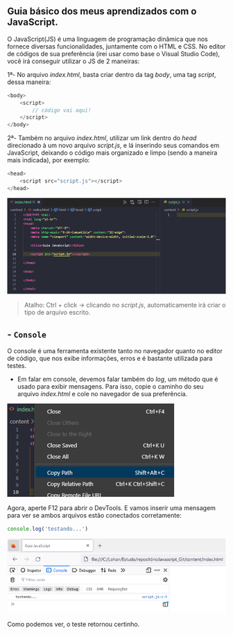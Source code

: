 ## Guia básico dos meus aprendizados com o JavaScript.

O JavaScript(JS) é uma linguagem de programação dinâmica que nos fornece diversas funcionalidades, juntamente com o HTML e CSS.
No editor de códigos de sua preferência (irei usar como base o Visual Studio Code), você irá conseguir utilizar o JS de 2 maneiras:

1ª- No arquivo _index.html_, basta criar dentro da tag _body_, uma tag _script_, dessa maneira:
```javascript
<body>
    <script>
        // código vai aqui!
    </script>
</body>
```
2ª- Também no arquivo _index.html_, utilizar um link dentro do _head_ direcionado à um novo
arquivo _script.js_, e lá inserindo seus comandos em JavaScript, deixando o código mais organizado e limpo (sendo a maneira mais indicada), por exemplo:
```javascript
<head>
    <script src="script.js"></script>
</head>
```

![js sendo referenciado](imgs/scriptNoHead.png)

> Atalho: Ctrl + click -> clicando no _script.js_, automaticamente irá criar o tipo de arquivo escrito.

## - `Console`
O console é uma ferramenta existente tanto no navegador quanto no editor de código, que nos exibe informações, erros e é bastante utilizada para testes.

* Em falar em console, devemos falar também do _log_, um método que é usado para exibir mensagens. Para isso, copie o caminho do seu arquivo _index.html_ e cole no navegador de sua preferência.

![path do index](imgs/pathIndex.png)

Agora, aperte F12 para abrir o DevTools. E vamos inserir uma mensagem para ver se ambos arquivos estão conectados corretamente:

```javascript
console.log('testando...')
```

![console browser](imgs/consoleBrowser.png)

Como podemos ver, o teste retornou certinho. 